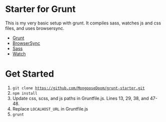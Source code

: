 # Starter for Grunt

This is my very basic setup with grunt. It compiles sass, watches js and css files, and uses browsersync.

- [Grunt](http://gruntjs.com/)
- [BrowserSync](http://www.browsersync.io/)
- [Sass](https://www.npmjs.com/package/grunt-contrib-sass)
- [Watch](https://www.npmjs.com/package/grunt-contrib-watch)

# Get Started

1. <code>git clone https://github.com/MongooseDoom/grunt-starter.git</code>
2. <code>npm install</code>
3. Update css, scss, and js paths in Gruntfile.js. Lines 13, 29, 38, and 47-48.
4. Replace <code>LOCALHOST_URL</code> in Gruntfile.js
3. <code>grunt</code>